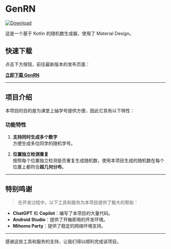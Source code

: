 # GenRN

[![Download](https://img.shields.io/badge/Download-Latest%20Release-blue)](https://github.com/ff66ccff/GenRN/releases)

这是一个基于 Kotlin 的随机数生成器，使用了 Material Design。

## 快速下载

点击下方按钮，前往最新版本的发布页面：

[**立即下载 GenRN**](https://github.com/ff66ccff/GenRN/releases)

---

## 项目介绍

本项目的目的是为课堂上抽学号提供方便，因此它具有以下特性：

### 功能特性

1. **支持同时生成多个数字**  
   方便生成多位同学的随机学号。
   
2. **位置独立检测重复**  
   按照每个位置独立检测是否重复生成随机数，使用本项目生成的随机数在每个位置上都符合**超几何分布**。

---

## 特别鸣谢

> 在开发过程中，以下工具和服务为本项目提供了极大的帮助：

- **ChatGPT** 和 **Copilot**：编写了本项目的大量代码。
- **Android Studio**：提供了开箱即用的开发环境。
- **Mihomo Party**：提供了稳定的网络环境支持。

---

感谢这些工具和服务的支持，让我们得以顺利完成该项目。
